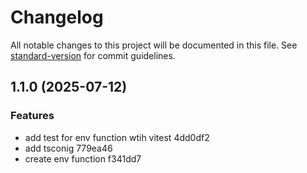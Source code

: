 # Changelog

All notable changes to this project will be documented in this file. See [standard-version](https://github.com/conventional-changelog/standard-version) for commit guidelines.

## 1.1.0 (2025-07-12)


### Features

* add test  for env function wtih vitest 4dd0df2
* add tsconig 779ea46
* create env function f341dd7
